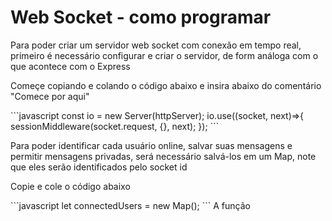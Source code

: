 <h1>Web Socket - como programar</h1>
<p>Para poder criar um servidor web socket com conexão em tempo real, primeiro é necessário configurar e criar o servidor, de form análoga com o que acontece com o Express</p>
<p>Começe copiando e colando o código abaixo e insira abaixo do comentário "Comece por aqui"</p>
```javascript
const io = new Server(httpServer);
  io.use((socket, next)=>{
    sessionMiddleware(socket.request, {}, next);
  });
```
<p>Para poder identificar cada usuário online, salvar suas mensagens e permitir mensagens privadas, será necessário salvá-los em um Map, note que eles serão identificados pelo socket id</p>
<p>Copie e cole o código abaixo</p>
```javascript
let connectedUsers = new Map();
```
A função 